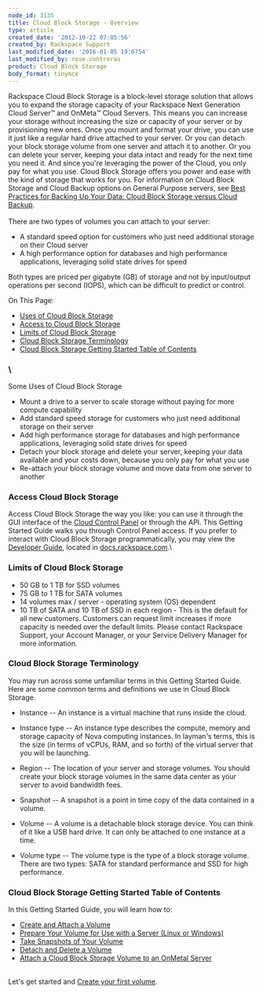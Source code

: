 ```yaml
---
node_id: 3135
title: Cloud Block Storage - Overview
type: article
created_date: '2012-10-22 07:05:56'
created_by: Rackspace Support
last_modified_date: '2016-01-05 19:0754'
last_modified_by: rose.contreras
product: Cloud Block Storage
body_format: tinymce
---
```


Rackspace Cloud Block Storage is a block-level storage solution that
allows you to expand the storage capacity of your Rackspace Next
Generation Cloud Server&trade; and OnMeta&trade; Cloud Servers. This means you can
increase your storage without increasing the size or capacity of your
server or by provisioning new ones. Once you mount and format your
drive, you can use it just like a regular hard drive attached to your
server. Or you can detach your block storage volume from one server and
attach it to another. Or you can delete your server, keeping your data
intact and ready for the next time you need it. And since you're
leveraging the power of the Cloud, you only pay for what you use. Cloud
Block Storage offers you power and ease with the kind of storage that
works for you. For information on Cloud Block Storage and Cloud Backup
options on General Purpose servers, see [Best Practices for Backing Up
Your Data: Cloud Block Storage versus Cloud
Backup](/knowledge_center/article/best-practices-for-backing-up-your-data-cloud-block-storage-versus-cloud-backup).\
 \
 There are two types of volumes you can attach to your server:

-   A standard speed option for customers who just need additional
    storage on their Cloud server
-   A high performance option for databases and high performance
    applications, leveraging solid state drives for speed

Both types are priced per gigabyte (GB) of storage and not by
input/output operations per second (IOPS), which can be difficult to
predict or control.

On This Page:

-   [Uses of Cloud Block Storage](#uses-of-cbs)
-   [Access to Cloud Block Storage](#access-cbs)
-   [Limits of Cloud Block Storage](#limits-of-cbs)
-   [Cloud Block Storage Terminology](#cbs-terminology)
-   [Cloud Block Storage Getting Started Table of Contents](#cbs-gs-toc)

### \
 Some Uses of Cloud Block Storage

-   Mount a drive to a server to scale storage without paying for more
    compute capability
-   Add standard speed storage for customers who just need additional
    storage on their server
-   Add high performance storage for databases and high performance
    applications, leveraging solid state drives for speed
-   Detach your block storage and delete your server, keeping your data
    available and your costs down, because you only pay for what you use
-   Re-attach your block storage volume and move data from one server to
    another

 

### Access Cloud Block Storage

Access Cloud Block Storage the way you like: you can use it through the
GUI interface of the [Cloud Control
Panel](https://mycloud.rackspace.com/) or through the API. This Getting
Started Guide walks you through Control Panel access. If you prefer to
interact with Cloud Block Storage programmatically, you may view the
[Developer
Guide](http://docs.rackspace.com/cbs/api/v1.0/cbs-devguide/content/overview.html),
located in [docs.rackspace.com](http://docs.rackspace.com/api/).\
  

### Limits of Cloud Block Storage

-   50 GB to 1 TB for SSD volumes
-   75 GB to 1 TB for SATA volumes
-   14 volumes max / server - operating system (OS) dependent
-   10 TB of SATA and 10 TB of SSD in each region -  This is the default
    for all new customers. Customers can request limit increases if more
    capacity is needed over the default limits. Please contact Rackspace
    Support, your Account Manager, or your Service Delivery Manager for
    more information.

 

### Cloud Block Storage Terminology

You may run across some unfamiliar terms in this Getting Started Guide.
Here are some common terms and definitions we use in Cloud Block
Storage.

-   Instance -- An instance is a virtual machine that runs inside the
    cloud.

-   Instance type -- An instance type describes the compute, memory and
    storage capacity of Nova computing instances. In layman's terms,
    this is the size (in terms of vCPUs, RAM, and so forth) of the
    virtual server that you will be launching.
-   Region -- The location of your server and storage volumes. You
    should create your block storage volumes in the same data center as
    your server to avoid bandwidth fees.
-   Snapshot -- A snapshot is a point in time copy of the data contained
    in a volume.
-   Volume -- A volume is a detachable block storage device. You can
    think of it like a USB hard drive. It can only be attached to one
    instance at a time.
-   Volume type -- The volume type is the type of a block storage
    volume. There are two types: SATA for standard performance and SSD
    for high performance.

 

### Cloud Block Storage Getting Started Table of Contents

In this Getting Started Guide, you will learn how to:

-   [Create and Attach a
    Volume](http://www.rackspace.com/knowledge_center/article/create-and-attach-a-cloud-block-storage-volume)
-   [Prepare Your Volume for Use with a Server (Linux or
    Windows)](http://www.rackspace.com/knowledge_center/article/create-and-attach-a-cloud-block-storage-volume)
-   [Take Snapshots of Your
    Volume](http://www.rackspace.com/knowledge_center/article/create-and-use-cloud-block-storage-snapshots)
-   [Detach and Delete a
    Volume](http://www.rackspace.com/knowledge_center/article/detach-and-delete-cloud-block-storage-volumes)
-   [Attach a Cloud Block Storage Volume to an OnMetal
    Server](http://www.rackspace.com/knowledge_center/article/attach-a-cloud-block-storage-volume-to-an-onmetal-server)

\
 Let's get started and [Create your first
volume](http://www.rackspace.com/knowledge_center/article/attach-a-cloud-block-storage-volume-to-an-onmetal-server).

